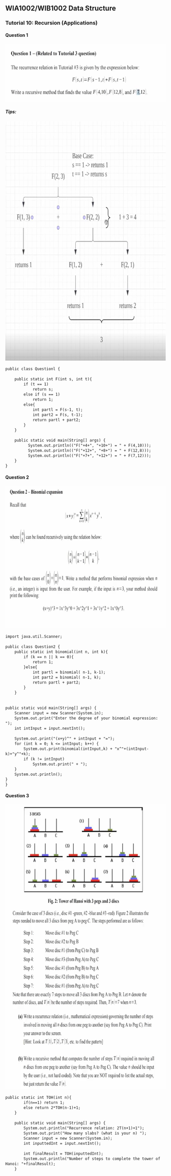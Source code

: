 ## WIA1002/WIB1002 Data Structure
### Tutorial 10:  Recursion (Applications)

#### Question 1
<p align="center">
<img src="RecursionQ1.png" alt="RecursionQ1" width="631" height="182">
</p>

##### Tips:
<p align="center">
<img src="RecursionQ1b.png" alt="RecursionQ1B" width="731" height="749">
</p>


```plaintext
public class Questionl {

    public static int F(int s, int t){
        if (t == 1)
            return s;
        else if (s == 1)
            return 1;
        else{
            int partl = F(s-1, t);
            int part2 = F(s, t-1);
            return partl + part2;
        }
    }

    public static void main(String[] args) {
          System.out.println(("F("+4+", "+10+") = " + F(4,10)));
          System.out.println(("F("+12+", "+8+") = " + F(12,8)));
          System.out.println(("F("+7+", "+12+") = " + F(7,12)));
    }
}

```

#### Question 2
<p align="center">
<img src="RecursionQ2.png" alt="RecursionQ2" width="748" height="446">
</p>

```plaintext
import java.util.Scanner;

public class Question2 {
    public static int binomial(int n, int k){
        if (k == n || k == 0){
            return 1;
        }else{
            int partl = binomial( n-1, k-1);
            int part2 = binomial( n-1, k);
            return partl + part2;
        }
    }


public static void main(String[] args) {
    Scanner input = new Scanner(System.in);
    System.out.print("Enter the degree of your binomial expression: ");
    int intInput = input.nextInt();

    System.out.print("(x+y)^" + intInput + "=");
    for (int k = 0; k <= intInput; k++) {
        System.out.print(binomial(intInput,k) + "x^"+(intInput-k)+"y^"+k);
        if (k != intInput)
            System.out.print(" + ");
    }
    System.out.println();
}
}
```


#### Question 3
<p align="center">
<img src="RecursionQ3.png" alt="RecursionQ3" width="780" height="893">
</p>


```plaintext
public static int TOH(int n){
        if(n==1) return 1;
        else return 2*TOH(n-1)+1;
    }
    
    public static void main(String[] args) {
        System.out.println("Recurrence relation: 2T(n+1)+1");
        System.out.print("How many slabs? (what is your n) ");
        Scanner input = new Scanner(System.in);
        int inputtedInt = input.nextInt();
        
        int finalResult = TOH(inputtedInt);
        System.out.println("Number of steps to complete the tower of Hanoi: "+finalResult);
    }
```
